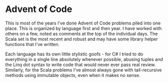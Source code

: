 # Advent of Code
This is most of the years I've done Advent of Code problems piled into one place. This is organized by language first and then year. I have worked with others on a few, noted as comments at the top of the individual days. The Scala set is the most recent and robust and may have some library helper functions that I've written. 

Each language has its own little stylistic goofs - for C# I tried to do everything in a single line absolutely whenever possible, abusing tuples and the Linq dot syntax to write code that would never ever pass real review. Similarly, for the Scala problems I've almost always gone with tail-recursive methods using immutable objects, even when it makes no sense.
